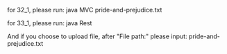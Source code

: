 for 32_1, please run:
java MVC pride-and-prejudice.txt

for 33_1, please run:
java Rest

And if you choose to upload file, after "File path:" please input:
pride-and-prejudice.txt